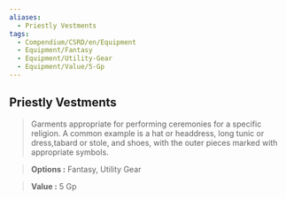 ```yaml
---
aliases:
  - Priestly Vestments
tags:
  - Compendium/CSRD/en/Equipment
  - Equipment/Fantasy
  - Equipment/Utility-Gear
  - Equipment/Value/5-Gp
---
```

  
    
## Priestly Vestments    
    
>Garments appropriate for performing ceremonies for a specific religion. A common example is a hat or headdress, long tunic or dress,tabard or stole, and shoes, with the outer pieces marked with appropriate symbols.    
> **Options :** Fantasy, Utility Gear    
> **Value :** 5 Gp